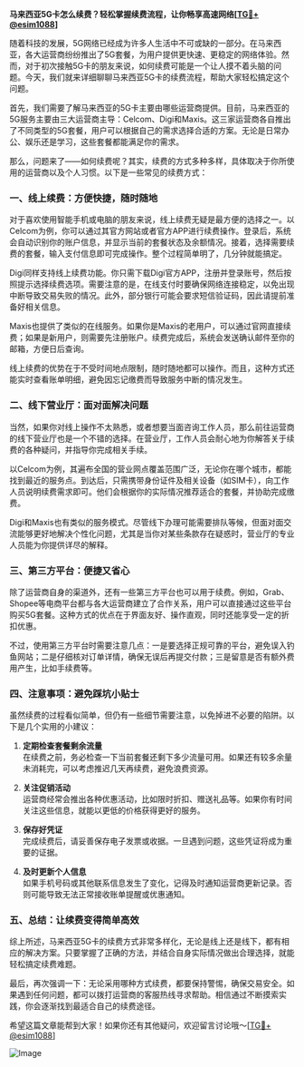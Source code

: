 **马来西亚5G卡怎么续费？轻松掌握续费流程，让你畅享高速网络[[TG💪+ @esim1088](https://t.me/s/esim1088)]**

随着科技的发展，5G网络已经成为许多人生活中不可或缺的一部分。在马来西亚，各大运营商纷纷推出了5G套餐，为用户提供更快速、更稳定的网络体验。然而，对于初次接触5G卡的朋友来说，如何续费可能是一个让人摸不着头脑的问题。今天，我们就来详细聊聊马来西亚5G卡的续费流程，帮助大家轻松搞定这个问题。

首先，我们需要了解马来西亚的5G卡主要由哪些运营商提供。目前，马来西亚的5G服务主要由三大运营商主导：Celcom、Digi和Maxis。这三家运营商各自推出了不同类型的5G套餐，用户可以根据自己的需求选择合适的方案。无论是日常办公、娱乐还是学习，这些套餐都能满足你的需求。

那么，问题来了——如何续费呢？其实，续费的方式多种多样，具体取决于你所使用的运营商以及个人习惯。以下是一些常见的续费方式：

### **一、线上续费：方便快捷，随时随地**

对于喜欢使用智能手机或电脑的朋友来说，线上续费无疑是最方便的选择之一。以Celcom为例，你可以通过其官方网站或者官方APP进行续费操作。登录后，系统会自动识别你的账户信息，并显示当前的套餐状态及余额情况。接着，选择需要续费的套餐，输入支付信息即可完成操作。整个过程简单明了，几分钟就能搞定。

Digi同样支持线上续费功能。你只需下载Digi官方APP，注册并登录账号，然后按照提示选择续费选项。需要注意的是，在线支付时要确保网络连接稳定，以免出现中断导致交易失败的情况。此外，部分银行可能会要求短信验证码，因此请提前准备好相关信息。

Maxis也提供了类似的在线服务。如果你是Maxis的老用户，可以通过官网直接续费；如果是新用户，则需要先注册账户。续费完成后，系统会发送确认邮件至你的邮箱，方便日后查询。

线上续费的优势在于不受时间地点限制，随时随地都可以操作。而且，这种方式还能实时查看账单明细，避免因忘记缴费而导致服务中断的情况发生。

### **二、线下营业厅：面对面解决问题**

当然，如果你对线上操作不太熟悉，或者想要当面咨询工作人员，那么前往运营商的线下营业厅也是一个不错的选择。在营业厅，工作人员会耐心地为你解答关于续费的各种疑问，并指导你完成相关手续。

以Celcom为例，其遍布全国的营业网点覆盖范围广泛，无论你在哪个城市，都能找到最近的服务点。到达后，只需携带身份证件及相关设备（如SIM卡），向工作人员说明续费需求即可。他们会根据你的实际情况推荐适合的套餐，并协助完成缴费。

Digi和Maxis也有类似的服务模式。尽管线下办理可能需要排队等候，但面对面交流能够更好地解决个性化问题，尤其是当你对某些条款存在疑惑时，营业厅的专业人员能为你提供详尽的解释。

### **三、第三方平台：便捷又省心**

除了运营商自身的渠道外，还有一些第三方平台也可以用于续费。例如，Grab、Shopee等电商平台都与各大运营商建立了合作关系，用户可以直接通过这些平台购买5G套餐。这种方式的优点在于界面友好、操作直观，同时还能享受一定的折扣优惠。

不过，使用第三方平台时需要注意几点：一是要选择正规可靠的平台，避免误入钓鱼网站；二是仔细核对订单详情，确保无误后再提交付款；三是留意是否有额外费用产生，比如手续费等。

### **四、注意事项：避免踩坑小贴士**

虽然续费的过程看似简单，但仍有一些细节需要注意，以免掉进不必要的陷阱。以下是几个实用的小建议：

1. **定期检查套餐剩余流量**  
   在续费之前，务必检查一下当前套餐还剩下多少流量可用。如果还有较多余量未消耗完，可以考虑推迟几天再续费，避免浪费资源。

2. **关注促销活动**  
   运营商经常会推出各种优惠活动，比如限时折扣、赠送礼品等。如果你有时间关注这些信息，就能以更低的价格获得更好的服务。

3. **保存好凭证**  
   完成续费后，请妥善保存电子发票或收据。一旦遇到问题，这些凭证将成为重要的证据。

4. **及时更新个人信息**  
   如果手机号码或其他联系信息发生了变化，记得及时通知运营商更新记录。否则可能导致无法正常接收账单提醒或优惠通知。

### **五、总结：让续费变得简单高效**

综上所述，马来西亚5G卡的续费方式非常多样化，无论是线上还是线下，都有相应的解决方案。只要掌握了正确的方法，并结合自身实际情况做出合理选择，就能轻松搞定续费难题。

最后，再次强调一下：无论采用哪种方式续费，都要保持警惕，确保交易安全。如果遇到任何问题，都可以拨打运营商的客服热线寻求帮助。相信通过不断摸索实践，你会逐渐找到最适合自己的续费途径。

希望这篇文章能帮到大家！如果你还有其他疑问，欢迎留言讨论哦～[[TG💪+ @esim1088](https://t.me/s/esim1088)]  

![Image](https://i.postimg.cc/4NQfJmqS/Snipaste-2025-05-13-00-14-12.png)